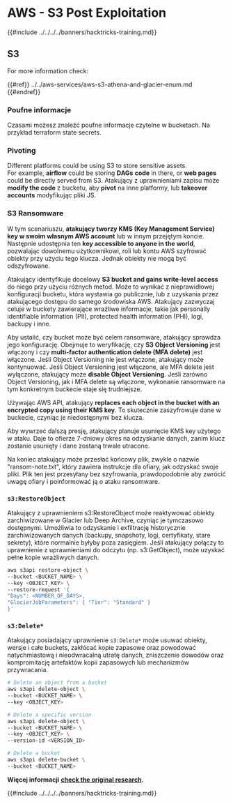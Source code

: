 # AWS - S3 Post Exploitation

{{#include ../../../../banners/hacktricks-training.md}}

## S3

For more information check:

{{#ref}}
../../aws-services/aws-s3-athena-and-glacier-enum.md
{{#endref}}

### Poufne informacje

Czasami możesz znaleźć poufne informacje czytelne w bucketach. Na przykład terraform state secrets.

### Pivoting

Different platforms could be using S3 to store sensitive assets.\
For example, **airflow** could be storing **DAGs** **code** in there, or **web pages** could be directly served from S3. Atakujący z uprawnieniami zapisu może **modify the code** z bucketu, aby **pivot** na inne platformy, lub **takeover accounts** modyfikując pliki JS.

### S3 Ransomware

W tym scenariuszu, **atakujący tworzy KMS (Key Management Service) key w swoim własnym AWS account** lub w innym przejętym koncie. Następnie udostępnia ten **key accessible to anyone in the world**, pozwalając dowolnemu użytkownikowi, roli lub kontu AWS szyfrować obiekty przy użyciu tego klucza. Jednak obiekty nie mogą być odszyfrowane.

Atakujący identyfikuje docelowy **S3 bucket and gains write-level access** do niego przy użyciu różnych metod. Może to wynikać z nieprawidłowej konfiguracji bucketu, która wystawia go publicznie, lub z uzyskania przez atakującego dostępu do samego środowiska AWS. Atakujący zazwyczaj celuje w buckety zawierające wrażliwe informacje, takie jak personally identifiable information (PII), protected health information (PHI), logi, backupy i inne.

Aby ustalić, czy bucket może być celem ransomware, atakujący sprawdza jego konfigurację. Obejmuje to weryfikację, czy **S3 Object Versioning** jest włączony i czy **multi-factor authentication delete (MFA delete)** jest włączone. Jeśli Object Versioning nie jest włączone, atakujący może kontynuować. Jeśli Object Versioning jest włączone, ale MFA delete jest wyłączone, atakujący może **disable Object Versioning**. Jeśli zarówno Object Versioning, jak i MFA delete są włączone, wykonanie ransomware na tym konkretnym buckecie staje się trudniejsze.

Używając AWS API, atakujący **replaces each object in the bucket with an encrypted copy using their KMS key**. To skutecznie zaszyfrowuje dane w buckecie, czyniąc je niedostępnymi bez klucza.

Aby wywrzeć dalszą presję, atakujący planuje usunięcie KMS key użytego w ataku. Daje to ofierze 7-dniowy okres na odzyskanie danych, zanim klucz zostanie usunięty i dane zostaną trwale utracone.

Na koniec atakujący może przesłać końcowy plik, zwykle o nazwie "ransom-note.txt", który zawiera instrukcje dla ofiary, jak odzyskać swoje pliki. Plik ten jest przesyłany bez szyfrowania, prawdopodobnie aby zwrócić uwagę ofiary i poinformować ją o ataku ransomware.

### `s3:RestoreObject`

Atakujący z uprawnieniem s3:RestoreObject może reaktywować obiekty zarchiwizowane w Glacier lub Deep Archive, czyniąc je tymczasowo dostępnymi. Umożliwia to odzyskanie i exfiltrację historycznie zarchiwizowanych danych (backupy, snapshoty, logi, certyfikaty, stare sekrety), które normalnie byłyby poza zasięgiem. Jeśli atakujący połączy to uprawnienie z uprawnieniami do odczytu (np. s3:GetObject), może uzyskać pełne kopie wrażliwych danych.
```bash
aws s3api restore-object \
--bucket <BUCKET_NAME> \
--key <OBJECT_KEY> \
--restore-request '{
"Days": <NUMBER_OF_DAYS>,
"GlacierJobParameters": { "Tier": "Standard" }
}'
```
### `s3:Delete*`

Atakujący posiadający uprawnienie `s3:Delete*` może usuwać obiekty, wersje i całe buckets, zakłócać kopie zapasowe oraz powodować natychmiastową i nieodwracalną utratę danych, zniszczenie dowodów oraz kompromitację artefaktów kopii zapasowych lub mechanizmów przywracania.
```bash
# Delete an object from a bucket
aws s3api delete-object \
--bucket <BUCKET_NAME> \
--key <OBJECT_KEY>

# Delete a specific version
aws s3api delete-object \
--bucket <BUCKET_NAME> \
--key <OBJECT_KEY> \
--version-id <VERSION_ID>

# Delete a bucket
aws s3api delete-bucket \
--bucket <BUCKET_NAME>
```
**Więcej informacji** [**check the original research**](https://rhinosecuritylabs.com/aws/s3-ransomware-part-1-attack-vector/)**.**

{{#include ../../../../banners/hacktricks-training.md}}

